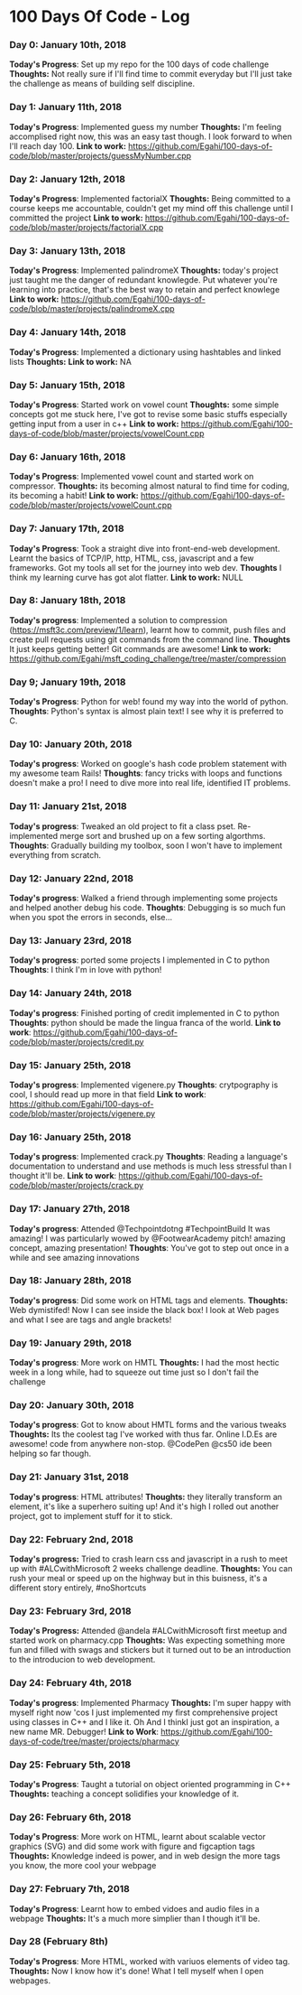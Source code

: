 # 100 Days Of Code - Log

### Day 0: January 10th, 2018

**Today's Progress**: Set up my repo for the 100 days of code challenge
**Thoughts:** Not really sure if I'll find time to commit everyday but I'll just take the challenge as means of building self discipline.


### Day 1: January 11th, 2018

**Today's Progress**: Implemented guess my number
**Thoughts:** I'm feeling accomplised right now, this was an easy tast though. I look forward to when I'll reach day 100.
**Link to work:** https://github.com/Egahi/100-days-of-code/blob/master/projects/guessMyNumber.cpp


### Day 2: January 12th, 2018

**Today's Progress**: Implemented factorialX
**Thoughts:** Being committed to a course keeps me accountable, couldn't get my mind off this challenge until I committed the project
**Link to work:** https://github.com/Egahi/100-days-of-code/blob/master/projects/factorialX.cpp


### Day 3: January 13th, 2018

**Today's Progress**: Implemented palindromeX
**Thoughts:** today's project just taught me the danger of redundant knowlegde. Put whatever you're learning into practice, that's the best way to retain and perfect knowlege
**Link to work:** https://github.com/Egahi/100-days-of-code/blob/master/projects/palindromeX.cpp


### Day 4: January 14th, 2018

**Today's Progress**: Implemented a dictionary using hashtables and linked lists
**Thoughts:**
**Link to work:** NA


### Day 5: January 15th, 2018

**Today's Progress**: Started work on vowel count
**Thoughts:** some simple concepts got me stuck here, I've got to revise some basic stuffs especially getting input from a user in c++
**Link to work:** https://github.com/Egahi/100-days-of-code/blob/master/projects/vowelCount.cpp


### Day 6: January 16th, 2018

**Today's Progress**: Implemented vowel count and started work on compressor.
**Thoughts:** its becoming almost natural to find time for coding, its becoming a habit!
**Link to work:** https://github.com/Egahi/100-days-of-code/blob/master/projects/vowelCount.cpp


### Day 7: January 17th, 2018

**Today's Progress**: Took a straight dive into front-end-web development. Learnt the basics of TCP/IP, http, HTML, css, javascript and a few frameworks. Got my tools all set for the journey into web dev.
**Thoughts** I think my learning curve has got alot flatter.
**Link to work:** NULL


### Day 8: January 18th, 2018
**Today's progress**: Implemented a solution to compression (https://msft3c.com/preview/1/learn), learnt how to commit, push files and create pull requests using git commands from the command line.
**Thoughts** It just keeps getting better! Git commands are awesome!
**Link to work:** https://github.com/Egahi/msft_coding_challenge/tree/master/compression


### Day 9; January 19th, 2018
**Today's Progress**: Python for web! found my way into the world of python.
**Thoughts**: Python's syntax is almost plain text! I see why it is preferred to C.


### Day 10: January 20th, 2018
**Today's progress**: Worked on google's hash code problem statement with my awesome team Rails!
**Thoughts**: fancy tricks with loops and functions doesn't make a pro! I need to dive more into real life, identified IT problems.


### Day 11: January 21st, 2018
**Today's progress**: Tweaked an old project to fit a class pset. Re-implemented merge sort and brushed up on a few sorting algorthms.
**Thoughts**: Gradually building my toolbox, soon I won't have to implement everything from scratch.


### Day 12: January 22nd, 2018
**Today's progress**: Walked a friend through implementing some projects and helped another debug his code.
**Thoughts**: Debugging is so much fun when you spot the errors in seconds, else...



### Day 13: January 23rd, 2018
**Today's progress**: ported some projects I implemented in C to python
**Thoughts**: I think I'm in love with python!


### Day 14: January 24th, 2018
**Today's progress**: Finished porting of credit implemented in C to python
**Thoughts**: python should be made the lingua franca of the world.
**Link to work**: https://github.com/Egahi/100-days-of-code/blob/master/projects/credit.py



### Day 15: January 25th, 2018
**Today's progress**: Implemented vigenere.py
**Thoughts**: crytpography is cool, I should read up more in that field
**Link to work**: https://github.com/Egahi/100-days-of-code/blob/master/projects/vigenere.py


### Day 16: January 25th, 2018
**Today's progress**: Implemented crack.py
**Thoughts**: Reading a language's documentation to understand and use methods is much less stressful than I thought it'll be.
**Link to work**: https://github.com/Egahi/100-days-of-code/blob/master/projects/crack.py


### Day 17: January 27th, 2018
**Today's progress**: Attended @Techpointdotng #TechpointBuild It was amazing! I was particularly wowed by @FootwearAcademy pitch! amazing concept, amazing presentation!
**Thoughts**: You've got to step out once in a while and see amazing innovations


### Day 18: January 28th, 2018
**Today's progress**: Did some work on HTML tags and elements.
**Thoughts:** Web dymistifed! Now I can see inside the black box! I look at Web pages and what I see are tags and angle brackets!


### Day 19: January 29th, 2018
**Today's progress**: More work on HMTL
**Thoughts:** I had the most hectic week in a long while, had to squeeze out time just so I don't fail the challenge


### Day 20: January 30th, 2018
**Today's progress**: Got to know about HMTL forms and the various tweaks
**Thoughts:** Its the coolest tag I've worked with thus far. Online I.D.Es are awesome! code from anywhere non-stop. @CodePen @cs50 ide been helping so far though.


### Day 21: January 31st, 2018
**Today's progress**: HTML attributes!
**Thoughts:** they literally transform an element, it's like a superhero suiting up! And it's high I rolled out another project, got to implement stuff for it to stick.


### Day 22: February 2nd, 2018
**Today's progress:** Tried to crash learn css and javascript in a rush to meet up with #ALCwithMicrosoft 2 weeks challenge deadline.
**Thoughts:** You can rush your meal or speed up on the highway but in this buisness, it's a different story entirely, #noShortcuts


### Day 23: February 3rd, 2018
**Today's Progress:** Attended @andela #ALCwithMicrosoft first meetup and started work on pharmacy.cpp
**Thoughts:** Was expecting something more fun and filled with swags and stickers but it turned out to be an introduction to the introducion to web development.


### Day 24: February 4th, 2018
**Today's progress**: Implemented Pharmacy
**Thoughts:** I'm super happy with myself right now 'cos I just implemented my first comprehensive project using classes in C++ and I like it. Oh And I thinkI just got an inspiration, a new name MR. Debugger!
**Link to Work**: https://github.com/Egahi/100-days-of-code/tree/master/projects/pharmacy


### Day 25: February 5th, 2018
**Today's Progress**: Taught a tutorial on object oriented programming in C++
**Thoughts:** teaching a concept solidifies your knowledge of it.


### Day 26: February 6th, 2018
**Today's Progress**: More work on HTML, learnt about scalable vector graphics (SVG) and did some work with figure and figcaption tags
**Thoughts:** Knowledge indeed is power, and in web design the more tags you know, the more cool your webpage


### Day 27: February 7th, 2018
**Today's Progress**: Learnt how to embed vidoes and audio files in a webpage
**Thoughts:** It's a much more simplier than I though it'll be.


### Day 28 (February 8th)
**Today's Progress**: More HTML, worked with variuos elements of video tag.
**Thoughts:** Now I know how it's done! What I tell myself when I open webpages.
